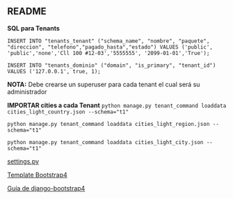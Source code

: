 ## README

**SQL para Tenants**

`INSERT INTO "tenants_tenant" ("schema_name", "nombre", "paquete", "direccion", "telefono","pagado_hasta","estado") VALUES
('public', 'public','none','Cll 100 #12-03','5555555', '2099-01-01','True');`

`INSERT INTO "tenants_dominio" ("domain", "is_primary", "tenant_id") VALUES
('127.0.0.1', true, 1);`


**NOTA:** Debe crearse un superuser para cada tenant el cual será su administrador

**IMPORTAR cities a cada Tenant**
`python manage.py tenant_command loaddata cities_light_country.json --schema="t1"`

`python manage.py tenant_command loaddata cities_light_region.json --schema="t1"`

`python manage.py tenant_command loaddata cities_light_city.json --schema="t1"`


[settings.py](https://drive.google.com/open?id=1MXGMcfsgTpbDG_mCMkJy4S4tpjnyNqaF)

[Template Bootstrap4](https://themewagon.com/themes/free-bootstrap-4-html5-coffee-website-template-coffee-blend/)


[Guía de django-bootstrap4](https://buildmedia.readthedocs.org/media/pdf/django-bootstrap4/latest/django-bootstrap4.pdf)


